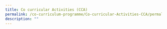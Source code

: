 ```yaml
---
title: Co curricular Activities (CCA)
permalink: /co-curriculum-programme/Co-curricular-Activities-CCA/permalink/
description: ""
---
```

